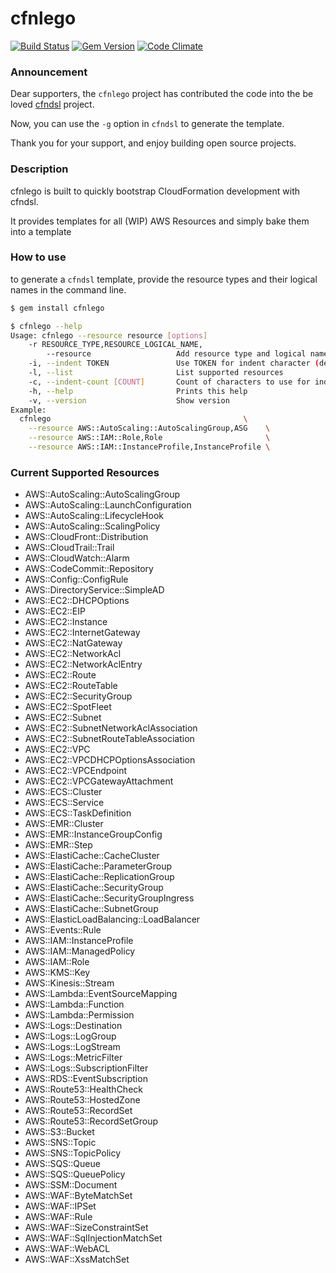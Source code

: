 cfnlego
========

[![Build Status](https://travis-ci.org/allinwonder/cfnlego.svg)](https://travis-ci.org/allinwonder/cfnlego) [![Gem Version](https://badge.fury.io/rb/cfnlego.svg)](http://badge.fury.io/rb/cfnlego) [![Code Climate](https://codeclimate.com/github/allinwonder/cfnlego/badges/gpa.svg)](https://codeclimate.com/github/allinwonder/cfnlego)

### Announcement

Dear supporters, the `cfnlego` project has contributed the code into the be loved [cfndsl](https://github.com/cfndsl/cfndsl) project. 

Now, you can use the `-g` option in `cfndsl` to generate the template.

Thank you for your support, and enjoy building open source projects.

### Description

cfnlego is built to quickly bootstrap CloudFormation development with cfndsl.

It provides templates for all (WIP) AWS Resources and simply bake them into a template

### How to use

to generate a `cfndsl` template, provide the resource types and their logical names in the command line.

```sh
$ gem install cfnlego

$ cfnlego --help
Usage: cfnlego --resource resource [options]
    -r RESOURCE_TYPE,RESOURCE_LOGICAL_NAME,
        --resource                   Add resource type and logical name
    -i, --indent TOKEN               Use TOKEN for indent character (default space)
    -l, --list                       List supported resources
    -c, --indent-count [COUNT]       Count of characters to use for indenting. (default: 2)
    -h, --help                       Prints this help
    -v, --version                    Show version
Example:
  cfnlego                                           \
    --resource AWS::AutoScaling::AutoScalingGroup,ASG    \
    --resource AWS::IAM::Role,Role                       \
    --resource AWS::IAM::InstanceProfile,InstanceProfile \
```

### Current Supported Resources

- AWS::AutoScaling::AutoScalingGroup
- AWS::AutoScaling::LaunchConfiguration
- AWS::AutoScaling::LifecycleHook
- AWS::AutoScaling::ScalingPolicy
- AWS::CloudFront::Distribution
- AWS::CloudTrail::Trail
- AWS::CloudWatch::Alarm
- AWS::CodeCommit::Repository
- AWS::Config::ConfigRule
- AWS::DirectoryService::SimpleAD
- AWS::EC2::DHCPOptions
- AWS::EC2::EIP
- AWS::EC2::Instance
- AWS::EC2::InternetGateway
- AWS::EC2::NatGateway
- AWS::EC2::NetworkAcl
- AWS::EC2::NetworkAclEntry
- AWS::EC2::Route
- AWS::EC2::RouteTable
- AWS::EC2::SecurityGroup
- AWS::EC2::SpotFleet
- AWS::EC2::Subnet
- AWS::EC2::SubnetNetworkAclAssociation
- AWS::EC2::SubnetRouteTableAssociation
- AWS::EC2::VPC
- AWS::EC2::VPCDHCPOptionsAssociation
- AWS::EC2::VPCEndpoint
- AWS::EC2::VPCGatewayAttachment
- AWS::ECS::Cluster
- AWS::ECS::Service
- AWS::ECS::TaskDefinition
- AWS::EMR::Cluster
- AWS::EMR::InstanceGroupConfig
- AWS::EMR::Step
- AWS::ElastiCache::CacheCluster
- AWS::ElastiCache::ParameterGroup
- AWS::ElastiCache::ReplicationGroup
- AWS::ElastiCache::SecurityGroup
- AWS::ElastiCache::SecurityGroupIngress
- AWS::ElastiCache::SubnetGroup
- AWS::ElasticLoadBalancing::LoadBalancer
- AWS::Events::Rule
- AWS::IAM::InstanceProfile
- AWS::IAM::ManagedPolicy
- AWS::IAM::Role
- AWS::KMS::Key
- AWS::Kinesis::Stream
- AWS::Lambda::EventSourceMapping
- AWS::Lambda::Function
- AWS::Lambda::Permission
- AWS::Logs::Destination
- AWS::Logs::LogGroup
- AWS::Logs::LogStream
- AWS::Logs::MetricFilter
- AWS::Logs::SubscriptionFilter
- AWS::RDS::EventSubscription
- AWS::Route53::HealthCheck
- AWS::Route53::HostedZone
- AWS::Route53::RecordSet
- AWS::Route53::RecordSetGroup
- AWS::S3::Bucket
- AWS::SNS::Topic
- AWS::SNS::TopicPolicy
- AWS::SQS::Queue
- AWS::SQS::QueuePolicy
- AWS::SSM::Document
- AWS::WAF::ByteMatchSet
- AWS::WAF::IPSet
- AWS::WAF::Rule
- AWS::WAF::SizeConstraintSet
- AWS::WAF::SqlInjectionMatchSet
- AWS::WAF::WebACL
- AWS::WAF::XssMatchSet
